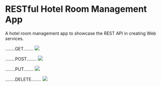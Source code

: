 # RESTful Hotel Room Management App
A hotel room management app to showcase the REST API in creating Web services.


........GET........
<img src="./image/index.png">

........POST........
<img src="./image/new.png">

........PUT........
<img src="./image/edit.png">

........DELETE........
<img src="./image/show.png">

